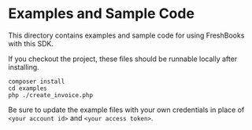 # Examples and Sample Code

This directory contains examples and sample code for using FreshBooks with this SDK.

If you checkout the project, these files should be runnable locally after installing.

```shell
composer install
cd examples
php ./create_invoice.php
```

Be sure to update the example files with your own credentials in place of `<your account id>` and `<your access token>`.
